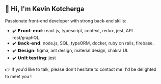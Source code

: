 ## 👋 Hi, I'm Kevin Kotcherga 

Passionate front-end developer with strong back-end skills: 

* ✔️ 𝗙𝗿𝗼𝗻𝘁-𝗲𝗻𝗱: react.js, typescript, context, redux, jest, API rest/graphQL.
* ✔️ 𝗕𝗮𝗰𝗸-𝗲𝗻𝗱: node.js, SQL, typeORM, docker, ruby on rails, firebase.
* ✔️ 𝗗𝗲𝘀𝗶𝗴𝗻: figma, ant design, material design, chakra UI.
* ✔️ 𝗨𝗻𝗶𝘁 𝘁𝗲𝘀𝘁𝗶𝗻𝗴: jest

👉 If you'd like to talk, please don't hesitate to contact me. I'd be delighted to meet you !
